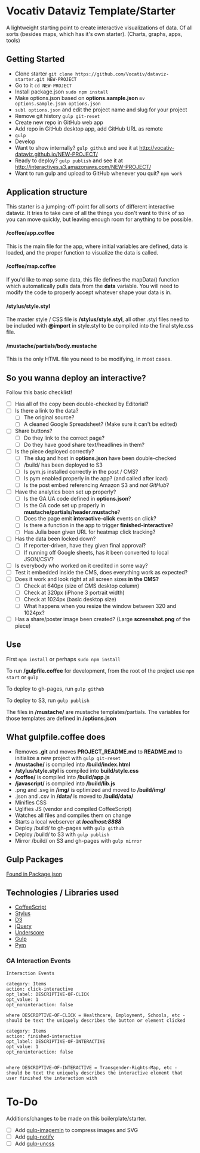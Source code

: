 # Vocativ Dataviz Template/Starter

A lightweight starting point to create interactive visualizations of data. Of all sorts (besides maps, which has it's own starter). (Charts, graphs, apps, tools)

## Getting Started
+ Clone starter `git clone https://github.com/Vocativ/dataviz-starter.git NEW-PROJECT`
+ Go to it `cd NEW-PROJECT`
+ Install package.json `sudo npm install`
+ Make options.json based on **options.sample.json** `mv options.sample.json options.json`
+ `subl options.json` and edit the project name and slug for your project
+ Remove git history `gulp git-reset`
+ Create new repo in GitHub web app
+ Add repo in GitHub desktop app, add GitHub URL as remote
+ `gulp`
+ Develop
+ Want to show internally? `gulp github` and see it at <http://vocativ-dataviz.github.io/NEW-PROJECT/>
+ Ready to deploy? `gulp publish` and see it at <http://interactives.s3.amazonaws.com/NEW-PROJECT/>
+ Want to run gulp and upload to GitHub whenever you quit? `npm work`

## Application structure
This starter is a jumping-off-point for all sorts of different interactive dataviz. It tries to take care of all the things you don't want to think of so you can move quickly, but leaving enough room for anything to be possible. 

#### /coffee/app.coffee
This is the main file for the app, where initial variables are defined, data is loaded, and the proper function to visualize the data is called. 

#### /coffee/map.coffee
If you'd like to map some data, this file defines the mapData() function which automatically pulls data from the **data** variable. You will need to modify the code to properly accept whatever shape your data is in.

#### /stylus/style.styl
The master style / CSS file is **/stylus/style.styl**, all other .styl files need to be included with **@import** in style.styl to be compiled into the final style.css file.

#### /mustache/partials/body.mustache
This is the only HTML file you need to be modifying, in most cases.

## So you wanna deploy an interactive?
Follow this basic checklist!

- [ ] Has all of the copy been double-checked by Editorial?
- [ ] Is there a link to the data?
    - [ ] The original source?
    - [ ] A cleaned Google Spreadsheet? (Make sure it can't be edited)
- [ ] Share buttons?
    - [ ] Do they link to the correct page?
    - [ ] Do they have good share text/headlines in them?
- [ ] Is the piece deployed correctly?
    - [ ] The slug and host in **options.json** have been double-checked
    - [ ] /build/ has been deployed to S3
    - [ ] Is pym.js installed correctly in the post / CMS?
    - [ ] Is pym enabled properly in the app? (and called after load)
    - [ ] Is the post embed referencing Amazon S3 and *not GitHub*?
- [ ] Have the analytics been set up properly?
    - [ ] Is the GA UA code defined in **options.json**?
    - [ ] Is the GA code set up properly in **mustache/partials/header.mustache**?
    - [ ] Does the page emit **interactive-click** events on click?
    - [ ] Is there a function in the app to trigger **finished-interactive**?
    - [ ] Has Julia been given URL for heatmap click tracking?
- [ ] Has the data been locked down?
    - [ ] If reporter-driven, have they given final approval?
    - [ ] If running off Google sheets, has it been converted to local JSON/CSV?
- [ ] Is everybody who worked on it credited in some way?
- [ ] Test it embedded inside the CMS, does everything work as expected?
- [ ] Does it work and look right at all screen sizes **in the CMS?**
    - [ ] Check at 640px (size of CMS desktop column)
    - [ ] Check at 320px (iPhone 3 portrait width)
    - [ ] Check at 1024px (basic desktop size)
    - [ ] What happens when you resize the window between 320 and 1024px?
- [ ] Has a share/poster image been created? (Large **screenshot.png** of the piece)

## Use
First `npm install` or perhaps `sudo npm install`

To run **/gulpfile.coffee** for development, from the root of the project use `npm start` or `gulp`

To deploy to gh-pages, run `gulp github`

To deploy to S3, run `gulp publish`

The files in **/mustache/** are mustache templates/partials. The variables for those templates are defined in **/options.json**


## What gulpfile.coffee does
+ Removes **.git** and moves **PROJECT_README.md** to **README.md** to initialize a new project with `gulp git-reset`
+ **/mustache/** is compiled into **/build/index.html**
+ **/stylus/style.styl** is compiled into **build/style.css**
+ **/coffee/** is compiled into **/build/app.js**
+ **/javascript/** is compiled into **/build/lib.js**
+ .png and .svg in **/img/** is optimized and moved to **/build/img/**
+ .json and .csv in **/data/** is moved to **/build/data/**
+ Minifies CSS
+ Uglifies JS (vendor and compiled CoffeeScript)
+ Watches all files and compiles them on change
+ Starts a local webserver at ___localhost:8888___
+ Deploy /build/ to gh-pages with `gulp github`
+ Deploy /build/ to S3 with `gulp publish`
+ Mirror /build/ on S3 and gh-pages with `gulp mirror`

## Gulp Packages
[Found in Package.json](https://github.com/vocativ-dataviz/starter/blob/master/package.json)

## Technologies / Libraries used
+ [CoffeeScript](http://coffeescript.org/)
+ [Stylus](http://learnboost.github.io/stylus/)
+ [D3](http://d3js.org/)
+ [jQuery](http://jquery.com/)
+ [Underscore](http://underscorejs.org/)
+ [Gulp](http://gulpjs.com/)
+ [Pym](http://blog.apps.npr.org/pym.js/)

### GA Interaction Events
```
Interaction Events

category: Items
action: click-interactive
opt_label: DESCRIPTIVE-OF-CLICK
opt_value: 1
opt_noninteraction: false

where DESCRIPTIVE-OF-CLICK = Healthcare, Employment, Schools, etc - should be text the uniquely describes the button or element clicked

category: Items
action: finished-interactive
opt_label: DESCRIPTIVE-OF-INTERACTIVE
opt_value: 1
opt_noninteraction: false


where DESCRIPTIVE-OF-INTERACTIVE = Transgender-Rights-Map, etc - should be text the uniquely describes the interactive element that user finished the interaction with
```

# To-Do
Additions/changes to be made on this boilerplate/starter.
- [ ] Add [gulp-imagemin](https://github.com/sindresorhus/gulp-imagemin) to compress images and SVG
- [ ] Add [gulp-notify](https://github.com/mikaelbr/gulp-notify)
- [ ] Add [gulp-uncss](https://www.npmjs.com/package/gulp-uncss)